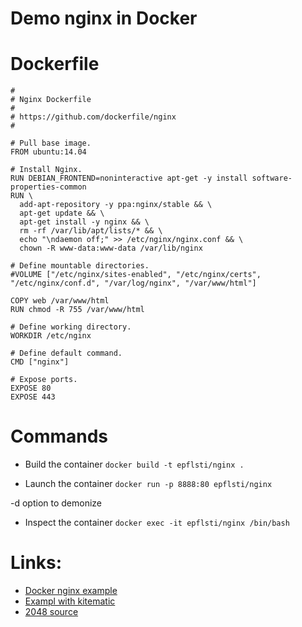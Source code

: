 <!--
pandoc -o README.PDF README.md
-->

# Demo nginx in Docker

# Dockerfile
```
#
# Nginx Dockerfile
#
# https://github.com/dockerfile/nginx
#

# Pull base image.
FROM ubuntu:14.04

# Install Nginx.
RUN DEBIAN_FRONTEND=noninteractive apt-get -y install software-properties-common
RUN \
  add-apt-repository -y ppa:nginx/stable && \
  apt-get update && \
  apt-get install -y nginx && \
  rm -rf /var/lib/apt/lists/* && \
  echo "\ndaemon off;" >> /etc/nginx/nginx.conf && \
  chown -R www-data:www-data /var/lib/nginx

# Define mountable directories.
#VOLUME ["/etc/nginx/sites-enabled", "/etc/nginx/certs", "/etc/nginx/conf.d", "/var/log/nginx", "/var/www/html"]

COPY web /var/www/html
RUN chmod -R 755 /var/www/html

# Define working directory.
WORKDIR /etc/nginx

# Define default command.
CMD ["nginx"]

# Expose ports.
EXPOSE 80
EXPOSE 443
```

# Commands

* Build the container
`docker build -t epflsti/nginx .`

* Launch the container
`docker run -p 8888:80 epflsti/nginx`

-d option to demonize

* Inspect the container
`docker exec -it epflsti/nginx /bin/bash`


# Links:
* [Docker nginx example](https://github.com/dockerfile/nginx)
* [Exampl with kitematic](https://docs.docker.com/kitematic/nginx-web-server/)
* [2048 source](https://github.com/gabrielecirulli/2048/archive/master.zip)

